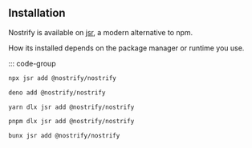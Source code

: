 ## Installation

Nostrify is available on [jsr](https://jsr.io/@nostrify/nostrify), a modern alternative to npm.

How its installed depends on the package manager or runtime you use.

::: code-group

```sh [npm]
npx jsr add @nostrify/nostrify
```

```sh [Deno]
deno add @nostrify/nostrify
```

```sh [yarn]
yarn dlx jsr add @nostrify/nostrify
```

```sh [pnpm]
pnpm dlx jsr add @nostrify/nostrify
```

```sh [Bun]
bunx jsr add @nostrify/nostrify
```
